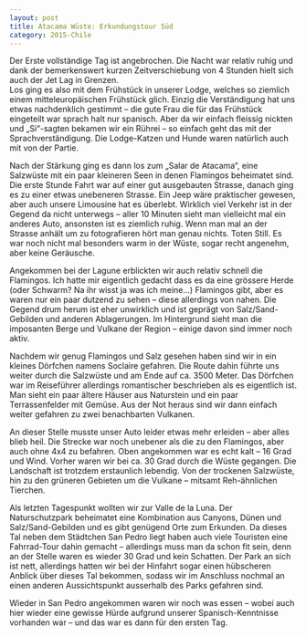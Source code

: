```yaml
---
layout: post
title: Atacama Wüste: Erkundungstour Süd
category: 2015-Chile
---
```

Der Erste vollständige Tag ist angebrochen. Die Nacht war relativ ruhig und dank der bemerkenswert kurzen Zeitverschiebung von 4 Stunden hielt sich auch der Jet Lag in Grenzen.  
Los ging es also mit dem Frühstück in unserer Lodge, welches so ziemlich einem mitteleuropäischen Frühstück glich. Einzig die Verständigung hat uns etwas nachdenklich gestimmt – die gute Frau die für das Frühstück eingeteilt war sprach halt nur spanisch. Aber da wir einfach fleissig nickten und „Si“-sagten bekamen wir ein Rührei – so einfach geht das mit der Sprachverständigung. Die Lodge-Katzen und Hunde waren natürlich auch mit von der Partie.  

Nach der Stärkung ging es dann los zum „Salar de Atacama“, eine Salzwüste mit ein paar kleineren Seen in denen Flamingos beheimatet sind. Die erste Stunde Fahrt war auf einer gut ausgebauten Strasse, danach ging es zu einer etwas unebeneren Strasse. Ein Jeep wäre praktischer gewesen, aber auch unsere Limousine hat es überlebt. Wirklich viel Verkehr ist in der Gegend da nicht unterwegs – aller 10 Minuten sieht man vielleicht mal ein anderes Auto, ansonsten ist es ziemlich ruhig. Wenn man mal an der Strasse anhält um zu fotografieren hört man genau nichts. Toten Still. Es war noch nicht mal besonders warm in der Wüste, sogar recht angenehm, aber keine Geräusche.  

Angekommen bei der Lagune erblickten wir auch relativ schnell die Flamingos. Ich hatte mir eigentlich gedacht dass es da eine grössere Herde (oder Schwarm? Na ihr wisst ja was ich meine…) Flamingos gibt, aber es waren nur ein paar dutzend zu sehen – diese allerdings von nahen. Die Gegend drum herum ist eher unwirklich und ist geprägt von Salz/Sand-Gebilden und anderen Ablagerungen. Im Hintergrund sieht man die imposanten Berge und Vulkane der Region – einige davon sind immer noch aktiv.  

Nachdem wir genug Flamingos und Salz gesehen haben sind wir in ein kleines Dörfchen namens Soclaire gefahren. Die Route dahin führte uns weiter durch die Salzwüste und am Ende auf ca. 3500 Meter. Das Dörfchen war im Reiseführer allerdings romantischer beschrieben als es eigentlich ist. Man sieht ein paar ältere Häuser aus Naturstein und ein paar Terrassenfelder mit Gemüse. Aus der Not heraus sind wir dann einfach weiter gefahren zu zwei benachbarten Vulkanen.  

An dieser Stelle musste unser Auto leider etwas mehr erleiden – aber alles blieb heil. Die Strecke war noch unebener als die zu den Flamingos, aber auch ohne 4x4 zu befahren. Oben angekommen war es echt kalt – 16 Grad und Wind. Vorher waren wir bei ca. 30 Grad durch die Wüste gegangen. Die Landschaft ist trotzdem erstaunlich lebendig. Von der trockenen Salzwüste, hin zu den grüneren Gebieten um die Vulkane – mitsamt Reh-ähnlichen Tierchen.  

Als letzten Tagespunkt wollten wir zur Valle de la Luna. Der Naturschutzpark beheimatet eine Kombination aus Canyons, Dünen und Salz/Sand-Gebilden und es gibt genügend Orte zum Erkunden. Da dieses Tal neben dem Städtchen San Pedro liegt haben auch viele Touristen eine Fahrrad-Tour dahin gemacht – allerdings muss man da schon fit sein, denn an der Stelle waren es wieder 30 Grad und kein Schatten. 
Der Park an sich ist nett, allerdings hatten wir bei der Hinfahrt sogar einen hübscheren Anblick über dieses Tal bekommen, sodass wir im Anschluss nochmal an einen anderen Aussichtspunkt ausserhalb des Parks gefahren sind. 

Wieder in San Pedro angekommen waren wir noch was essen – wobei auch hier wieder eine gewisse Hürde aufgrund unserer Spanisch-Kenntnisse vorhanden war – und das war es dann für den ersten Tag. 